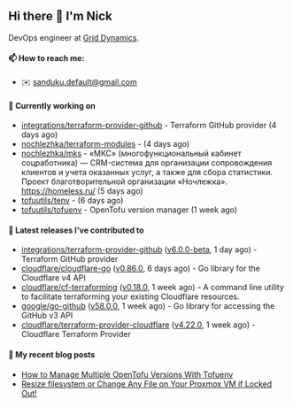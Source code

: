 ## Hi there 👋 I'm Nick

DevOps engineer at [Grid Dynamics](https://www.griddynamics.com/).

#### 📫 How to reach me:

- ✉️ sanduku.default@gmail.com

#### 👷 Currently working on


- [integrations/terraform-provider-github](https://github.com/integrations/terraform-provider-github) - Terraform GitHub provider (4 days ago)
- [nochlezhka/terraform-modules](https://github.com/nochlezhka/terraform-modules) -  (4 days ago)
- [nochlezhka/mks](https://github.com/nochlezhka/mks) - «МКС» (многофункциональный кабинет соцработника) — CRM-система для организации сопровождения клиентов и учета оказанных услуг, а также для сбора статистики. Проект благотворительной организации «Ночлежка». https://homeless.ru/ (5 days ago)
- [tofuutils/tenv](https://github.com/tofuutils/tenv) -  (6 days ago)
- [tofuutils/tofuenv](https://github.com/tofuutils/tofuenv) - OpenTofu version manager (1 week ago)

#### 🔭 Latest releases I've contributed to

- [integrations/terraform-provider-github](https://github.com/integrations/terraform-provider-github) ([v6.0.0-beta](https://github.com/integrations/terraform-provider-github/releases/tag/v6.0.0-beta), 1 day ago) - Terraform GitHub provider
- [cloudflare/cloudflare-go](https://github.com/cloudflare/cloudflare-go) ([v0.86.0](https://github.com/cloudflare/cloudflare-go/releases/tag/v0.86.0), 6 days ago) - Go library for the Cloudflare v4 API
- [cloudflare/cf-terraforming](https://github.com/cloudflare/cf-terraforming) ([v0.18.0](https://github.com/cloudflare/cf-terraforming/releases/tag/v0.18.0), 1 week ago) - A command line utility to facilitate terraforming your existing Cloudflare resources.
- [google/go-github](https://github.com/google/go-github) ([v58.0.0](https://github.com/google/go-github/releases/tag/v58.0.0), 1 week ago) - Go library for accessing the GitHub v3 API
- [cloudflare/terraform-provider-cloudflare](https://github.com/cloudflare/terraform-provider-cloudflare) ([v4.22.0](https://github.com/cloudflare/terraform-provider-cloudflare/releases/tag/v4.22.0), 1 week ago) - Cloudflare Terraform Provider

#### 📜 My recent blog posts
- [How to Manage Multiple OpenTofu Versions With Tofuenv](https://hackernoon.com/how-to-manage-multiple-opentofu-versions-with-tofuenv)
- [Resize filesystem or Change Any File on Your Proxmox VM if Locked Out!](https://hackernoon.com/resize-filesystem-or-change-any-file-on-your-proxmox-vm-if-locked-out)
